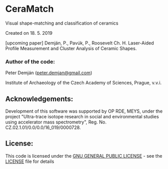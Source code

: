# CeraMatch
Visual shape-matching and classification of ceramics

Created on 18. 5. 2019

[upcoming paper] Demján, P., Pavúk, P., Roosevelt Ch. H. Laser-Aided Profile Measurement and Cluster Analysis of Ceramic Shapes.

### Author of the code:
Peter Demján (peter.demjan@gmail.com)

Institute of Archaeology of the Czech Academy of Sciences, Prague, v.v.i.

## Acknowledgements: <a name="acknowledgements"></a>

Development of this software was supported by OP RDE, MEYS, under the project "Ultra-trace isotope research in social and environmental studies using accelerator mass spectrometry", Reg. No. CZ.02.1.01/0.0/0.0/16_019/0000728.

## License: <a name="license"></a>

This code is licensed under the [GNU GENERAL PUBLIC LICENSE](https://www.gnu.org/licenses/gpl-3.0.en.html) - see the [LICENSE](LICENSE) file for details
